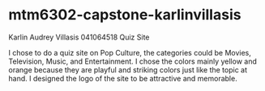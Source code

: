 # mtm6302-capstone-karlinvillasis
Karlin Audrey Villasis
041064518
Quiz Site

I chose to do a quiz site on Pop Culture, the categories could be Movies, Television, Music, and Entertainment. I chose the colors mainly yellow and orange because they are playful and striking colors just like the topic at hand. I designed the logo of the site to be attractive and memorable. 